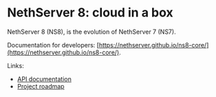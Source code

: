 # NethServer 8: cloud in a box

NethServer 8 (NS8), is the evolution of NethServer 7 (NS7).

Documentation for developers: [https://nethserver.github.io/ns8-core/](https://nethserver.github.io/ns8-core/).

Links:
- [API documentation](https://github.com/NethServer/ns8-scratchpad/tree/apidoc)
- [Project roadmap](https://trello.com/b/R58gtZ8I/ns8-prototype)
